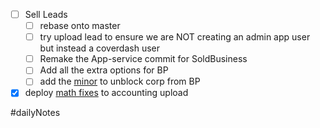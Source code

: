 - [ ] Sell Leads
	- [ ] rebase onto master
	- [ ] try upload lead to ensure we are NOT creating an admin app user but instead a coverdash user
	- [ ] Remake the App-service commit for SoldBusiness
	- [ ] Add all the extra options for BP
	- [ ] add the [minor](https://linear.app/coverdash/issue/WEB-2655/support-scorps-for-bp) to unblock corp from BP
- [x] deploy [math fixes](https://linear.app/coverdash/issue/WEB-2681/fix-math-in-accountingupload) to accounting upload

#dailyNotes
